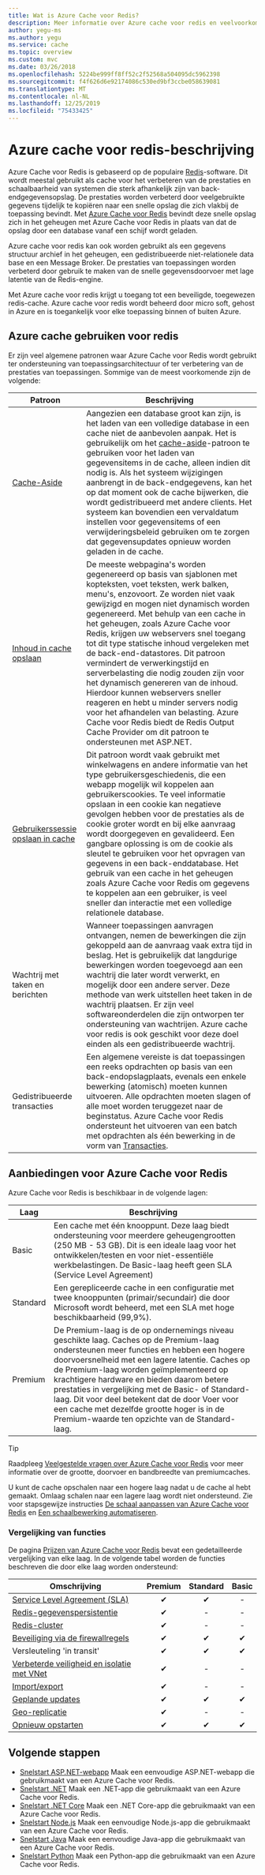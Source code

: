 ```yaml
---
title: Wat is Azure Cache voor Redis?
description: Meer informatie over Azure cache voor redis en veelvoorkomende toepassingen, waaronder caching-cache, inhouds cache, gebruikers sessie cache, taak-en Message Queuing en gedistribueerde trans acties.
author: yegu-ms
ms.author: yegu
ms.service: cache
ms.topic: overview
ms.custom: mvc
ms.date: 03/26/2018
ms.openlocfilehash: 5224be999ff8ff52c2f52568a504095dc5962398
ms.sourcegitcommit: f4f626d6e92174086c530ed9bf3ccbe058639081
ms.translationtype: MT
ms.contentlocale: nl-NL
ms.lasthandoff: 12/25/2019
ms.locfileid: "75433425"
---
```

# <a name="azure-cache-for-redis-description"></a>Azure cache voor redis-beschrijving

Azure Cache voor Redis is gebaseerd op de populaire [Redis](https://redis.io/)-software. Dit wordt meestal gebruikt als cache voor het verbeteren van de prestaties en schaalbaarheid van systemen die sterk afhankelijk zijn van back-endgegevensopslag. De prestaties worden verbeterd door veelgebruikte gegevens tijdelijk te kopiëren naar een snelle opslag die zich vlakbij de toepassing bevindt. Met [Azure Cache voor Redis](https://redis.io/) bevindt deze snelle opslag zich in het geheugen met Azure Cache voor Redis in plaats van dat de opslag door een database vanaf een schijf wordt geladen.

Azure cache voor redis kan ook worden gebruikt als een gegevens structuur archief in het geheugen, een gedistribueerde niet-relationele data base en een Message Broker. De prestaties van toepassingen worden verbeterd door gebruik te maken van de snelle gegevensdoorvoer met lage latentie van de Redis-engine.

Met Azure cache voor redis krijgt u toegang tot een beveiligde, toegewezen redis-cache. Azure cache voor redis wordt beheerd door micro soft, gehost in Azure en is toegankelijk voor elke toepassing binnen of buiten Azure.

## <a name="using-azure-cache-for-redis"></a>Azure cache gebruiken voor redis

Er zijn veel algemene patronen waar Azure Cache voor Redis wordt gebruikt ter ondersteuning van toepassingsarchitectuur of ter verbetering van de prestaties van toepassingen. Sommige van de meest voorkomende zijn de volgende:

| Patroon      | Beschrijving                                        |
| ------------ | -------------------------------------------------- |
| [Cache-Aside](cache-web-app-cache-aside-leaderboard.md) | Aangezien een database groot kan zijn, is het laden van een volledige database in een cache niet de aanbevolen aanpak. Het is gebruikelijk om het [cache-aside](https://docs.microsoft.com/azure/architecture/patterns/cache-aside)-patroon te gebruiken voor het laden van gegevensitems in de cache, alleen indien dit nodig is. Als het systeem wijzigingen aanbrengt in de back-endgegevens, kan het op dat moment ook de cache bijwerken, die wordt gedistribueerd met andere clients. Het systeem kan bovendien een vervaldatum instellen voor gegevensitems of een verwijderingsbeleid gebruiken om te zorgen dat gegevensupdates opnieuw worden geladen in de cache.|
| [Inhoud in cache opslaan](cache-aspnet-output-cache-provider.md) | De meeste webpagina's worden gegenereerd op basis van sjablonen met kopteksten, voet teksten, werk balken, menu's, enzovoort. Ze worden niet vaak gewijzigd en mogen niet dynamisch worden gegenereerd. Met behulp van een cache in het geheugen, zoals Azure Cache voor Redis, krijgen uw webservers snel toegang tot dit type statische inhoud vergeleken met de back-end-datastores. Dit patroon vermindert de verwerkingstijd en serverbelasting die nodig zouden zijn voor het dynamisch genereren van de inhoud. Hierdoor kunnen webservers sneller reageren en hebt u minder servers nodig voor het afhandelen van belasting. Azure Cache voor Redis biedt de Redis Output Cache Provider om dit patroon te ondersteunen met ASP.NET.|
| [Gebruikerssessie opslaan in cache](cache-aspnet-session-state-provider.md) | Dit patroon wordt vaak gebruikt met winkelwagens en andere informatie van het type gebruikersgeschiedenis, die een webapp mogelijk wil koppelen aan gebruikerscookies. Te veel informatie opslaan in een cookie kan negatieve gevolgen hebben voor de prestaties als de cookie groter wordt en bij elke aanvraag wordt doorgegeven en gevalideerd. Een gangbare oplossing is om de cookie als sleutel te gebruiken voor het opvragen van gegevens in een back-enddatabase. Het gebruik van een cache in het geheugen zoals Azure Cache voor Redis om gegevens te koppelen aan een gebruiker, is veel sneller dan interactie met een volledige relationele database. |
| Wachtrij met taken en berichten | Wanneer toepassingen aanvragen ontvangen, nemen de bewerkingen die zijn gekoppeld aan de aanvraag vaak extra tijd in beslag. Het is gebruikelijk dat langdurige bewerkingen worden toegevoegd aan een wachtrij die later wordt verwerkt, en mogelijk door een andere server. Deze methode van werk uitstellen heet taken in de wachtrij plaatsen. Er zijn veel softwareonderdelen die zijn ontworpen ter ondersteuning van wachtrijen. Azure cache voor redis is ook geschikt voor deze doel einden als een gedistribueerde wachtrij.|
| Gedistribueerde transacties | Een algemene vereiste is dat toepassingen een reeks opdrachten op basis van een back-endopslagplaats, evenals een enkele bewerking (atomisch) moeten kunnen uitvoeren. Alle opdrachten moeten slagen of alle moet worden teruggezet naar de beginstatus. Azure Cache voor Redis ondersteunt het uitvoeren van een batch met opdrachten als één bewerking in de vorm van [Transacties](https://redis.io/topics/transactions). |

## <a name="azure-cache-for-redis-offerings"></a>Aanbiedingen voor Azure Cache voor Redis

Azure Cache voor Redis is beschikbaar in de volgende lagen:

| Laag | Beschrijving |
|---|---|
Basic | Een cache met één knooppunt. Deze laag biedt ondersteuning voor meerdere geheugengrootten (250 MB - 53 GB). Dit is een ideale laag voor het ontwikkelen/testen en voor niet-essentiële werkbelastingen. De Basic-laag heeft geen SLA (Service Level Agreement) |
| Standard | Een gerepliceerde cache in een configuratie met twee knooppunten (primair/secundair) die door Microsoft wordt beheerd, met een SLA met hoge beschikbaarheid (99,9%). |
| Premium | De Premium-laag is de op ondernemings niveau geschikte laag. Caches op de Premium-laag ondersteunen meer functies en hebben een hogere doorvoersnelheid met een lagere latentie. Caches op de Premium-laag worden geïmplementeerd op krachtigere hardware en bieden daarom betere prestaties in vergelijking met de Basic- of Standard-laag. Dit voor deel betekent dat de door Voer voor een cache met dezelfde grootte hoger is in de Premium-waarde ten opzichte van de Standard-laag. |

> [!TIP]
> Raadpleeg [Veelgestelde vragen over Azure Cache voor Redis](cache-faq.md#what-azure-cache-for-redis-offering-and-size-should-i-use) voor meer informatie over de grootte, doorvoer en bandbreedte van premiumcaches.
>

U kunt de cache opschalen naar een hogere laag nadat u de cache al hebt gemaakt. Omlaag schalen naar een lagere laag wordt niet ondersteund. Zie voor stapsgewijze instructies [De schaal aanpassen van Azure Cache voor Redis](cache-how-to-scale.md) en [Een schaalbewerking automatiseren](cache-how-to-scale.md#how-to-automate-a-scaling-operation).

### <a name="feature-comparison"></a>Vergelijking van functies

De pagina [Prijzen van Azure Cache voor Redis](https://azure.microsoft.com/pricing/details/cache/) bevat een gedetailleerde vergelijking van elke laag. In de volgende tabel worden de functies beschreven die door elke laag worden ondersteund:

| Omschrijving | Premium | Standard | Basic |
| ------------------- | :-----: | :------: | :---: |
| [Service Level Agreement (SLA)](https://azure.microsoft.com/support/legal/sla/cache/v1_0/) |✔|✔|-|
| [Redis-gegevenspersistentie](cache-how-to-premium-persistence.md) |✔|-|-|
| [Redis-cluster](cache-how-to-premium-clustering.md) |✔|-|-|
| [Beveiliging via de firewallregels](cache-configure.md#firewall) |✔|✔|✔|
| Versleuteling 'in transit' |✔|✔|✔|
| [Verbeterde veiligheid en isolatie met VNet](cache-how-to-premium-vnet.md) |✔|-|-|
| [Import/export](cache-how-to-import-export-data.md) |✔|-|-|
| [Geplande updates](cache-administration.md#schedule-updates) |✔|✔|✔|
| [Geo-replicatie](cache-how-to-geo-replication.md) |✔|-|-|
| [Opnieuw opstarten](cache-administration.md#reboot) |✔|✔|✔|

## <a name="next-steps"></a>Volgende stappen

* [Snelstart ASP.NET-webapp](cache-web-app-howto.md) Maak een eenvoudige ASP.NET-webapp die gebruikmaakt van een Azure Cache voor Redis.
* [Snelstart .NET](cache-dotnet-how-to-use-azure-redis-cache.md) Maak een .NET-app die gebruikmaakt van een Azure Cache voor Redis.
* [Snelstart .NET Core](cache-dotnet-core-quickstart.md) Maak een .NET Core-app die gebruikmaakt van een Azure Cache voor Redis.
* [Snelstart Node.js](cache-nodejs-get-started.md) Maak een eenvoudige Node.js-app die gebruikmaakt van een Azure Cache voor Redis.
* [Snelstart Java](cache-java-get-started.md) Maak een eenvoudige Java-app die gebruikmaakt van een Azure Cache voor Redis.
* [Snelstart Python](cache-python-get-started.md) Maak een Python-app die gebruikmaakt van een Azure Cache voor Redis.
